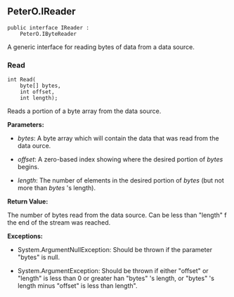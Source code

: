 ## PeterO.IReader

    public interface IReader :
        PeterO.IByteReader

A generic interface for reading bytes of data from a data source.

### Read

    int Read(
        byte[] bytes,
        int offset,
        int length);

Reads a portion of a byte array from the data source.

<b>Parameters:</b>

 * <i>bytes</i>: A byte array which will contain the data that was read from the data ource.

 * <i>offset</i>: A zero-based index showing where the desired portion of  <i>bytes</i>
begins.

 * <i>length</i>: The number of elements in the desired portion of  <i>bytes</i>
(but not more than  <i>bytes</i>
's length).

<b>Return Value:</b>

The number of bytes read from the data source. Can be less than "length" f the end of the stream was reached.

<b>Exceptions:</b>

 * System.ArgumentNullException:
Should be thrown if the parameter "bytes" is null.

 * System.ArgumentException:
Should be thrown if either "offset" or "length" is less than 0 or greater han "bytes" 's length, or "bytes" 's length minus "offset" is less than length".
